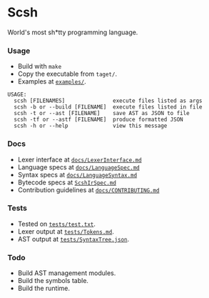 # Scsh
World's most sh*tty programming language.

### Usage
- Build with `make`
- Copy the executable from `taget/`.
- Examples at [`examples/`](examples/).

```
USAGE:
  scsh [FILENAMES]               execute files listed as args
  scsh -b or --build [FILENAME]  execute files listed in file
  scsh -t or --ast [FILENAME]    save AST as JSON to file
  scsh -tf or --astf [FILENAME]  produce formatted JSON
  scsh -h or --help              view this message
```

### Docs
- Lexer interface at [`docs/LexerInterface.md`](docs/LexerInterface.md)
- Language specs at [`docs/LanguageSpec.md`](docs/LanguageSpec.md)
- Syntax specs at [`docs/LanguageSyntax.md`](docs/LanguageSyntax.md)
- Bytecode specs at [`ScshIrSpec.md`](https://github.com/AvirukBasak/scsh-runtime/blob/main/docs/ScshIrSpec.md)
- Contribution guidelines at [`docs/CONTRIBUTING.md`](docs/CONTRIBUTING.md)

### Tests
- Tested on [`tests/test.txt`](tests/test.txt).
- Lexer output at [`tests/Tokens.md`](tests/Tokens.md).
- AST output at [`tests/SyntaxTree.json`](tests/SyntaxTree.json).

### Todo
- Build AST management modules.
- Build the symbols table.
- Build the runtime.

